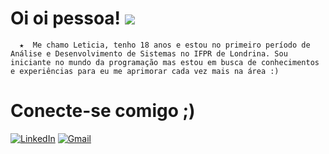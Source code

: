 # Oi oi pessoa! ![](https://media.tenor.com/93tDn9zeswoAAAAi/mewo-sleep-sprite-mewo.gif)
      ★  Me chamo Leticia, tenho 18 anos e estou no primeiro período de Análise e Desenvolvimento de Sistemas no IFPR de Londrina. Sou iniciante no mundo da programação mas estou em busca de conhecimentos e experiências para eu me aprimorar cada vez mais na área :)  

# Conecte-se comigo ;)
[![LinkedIn](https://img.shields.io/badge/LinkedIn-0077B5?style=for-the-badge&logo=linkedin&logoColor=white)](https://www.linkedin.com/in/leticia-farinacio-b16945235/) [![Gmail](https://img.shields.io/badge/Gmail-D14836?style=for-the-badge&logo=gmail&logoColor=white)](mailto:leticiafarinacio1@gmail.com)

